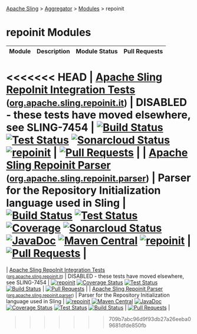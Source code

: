 [Apache Sling](https://sling.apache.org) > [Aggregator](https://github.com/apache/sling-aggregator/) > [Modules](https://github.com/apache/sling-aggregator/blob/master/docs/modules.md) > repoinit
# repoinit Modules

| Module | Description | Module&nbsp;Status | Pull&nbsp;Requests |
|---    |---    |---    |---    |
<<<<<<< HEAD
| [Apache Sling RepoInit Integration Tests](https://github.com/apache/sling-org-apache-sling-repoinit-it) <br/> <small>([org.apache.sling.repoinit.it](https://search.maven.org/#search%7Cga%7C1%7Cg%3A%22org.apache.sling%22%20a%3A%22org.apache.sling.repoinit.itD%22))</small> |  		DISABLED - these tests have moved elsewhere, see SLING-7454    | &#32;[![Build Status](https://ci-builds.apache.org/job/Sling/job/modules/job/sling-org-apache-sling-repoinit-it/job/master/badge/icon)](https://ci-builds.apache.org/job/Sling/job/modules/job/sling-org-apache-sling-repoinit-it/job/master/)&#32;[![Test Status](https://img.shields.io/jenkins/tests.svg?jobUrl=https://ci-builds.apache.org/job/Sling/job/modules/job/sling-org-apache-sling-repoinit-it/job/master/)](https://ci-builds.apache.org/job/Sling/job/modules/job/sling-org-apache-sling-repoinit-it/job/master/test/?width=800&height=600)&#32;[![Sonarcloud Status](https://sonarcloud.io/api/project_badges/measure?project=apache_sling-org-apache-sling-repoinit-it&metric=alert_status)](https://sonarcloud.io/dashboard?id=apache_sling-org-apache-sling-repoinit-it)&#32;[![repoinit](https://sling.apache.org/badges/group-repoinit.svg)](https://github.com/apache/sling-aggregator/blob/master/docs/group/repoinit.md) | &#32;[![Pull Requests](https://img.shields.io/github/issues-pr/apache/sling-org-apache-sling-repoinit-it.svg)](https://github.com/apache/sling-org-apache-sling-repoinit-it/pulls) |
| [Apache Sling Repoinit Parser](https://github.com/apache/sling-org-apache-sling-repoinit-parser) <br/> <small>([org.apache.sling.repoinit.parser](https://search.maven.org/#search%7Cga%7C1%7Cg%3A%22org.apache.sling%22%20a%3A%22org.apache.sling.repoinit.parserD%22))</small> | Parser for the Repository Initialization language used in Sling | &#32;[![Build Status](https://ci-builds.apache.org/job/Sling/job/modules/job/sling-org-apache-sling-repoinit-parser/job/master/badge/icon)](https://ci-builds.apache.org/job/Sling/job/modules/job/sling-org-apache-sling-repoinit-parser/job/master/)&#32;[![Test Status](https://img.shields.io/jenkins/tests.svg?jobUrl=https://ci-builds.apache.org/job/Sling/job/modules/job/sling-org-apache-sling-repoinit-parser/job/master/)](https://ci-builds.apache.org/job/Sling/job/modules/job/sling-org-apache-sling-repoinit-parser/job/master/test/?width=800&height=600)&#32;[![Coverage](https://sonarcloud.io/api/project_badges/measure?project=apache_sling-org-apache-sling-repoinit-parser&metric=coverage)](https://sonarcloud.io/dashboard?id=apache_sling-org-apache-sling-repoinit-parser)&#32;[![Sonarcloud Status](https://sonarcloud.io/api/project_badges/measure?project=apache_sling-org-apache-sling-repoinit-parser&metric=alert_status)](https://sonarcloud.io/dashboard?id=apache_sling-org-apache-sling-repoinit-parser)&#32;[![JavaDoc](https://www.javadoc.io/badge/org.apache.sling/org.apache.sling.repoinit.parser.svg)](https://www.javadoc.io/doc/org.apache.sling/org-apache-sling-repoinit-parser)&#32;[![Maven Central](https://maven-badges.herokuapp.com/maven-central/org.apache.sling/org.apache.sling.repoinit.parser/badge.svg)](https://search.maven.org/#search%7Cga%7C1%7Cg%3A%22org.apache.sling%22%20a%3A%22org.apache.sling.repoinit.parser%22)&#32;[![repoinit](https://sling.apache.org/badges/group-repoinit.svg)](https://github.com/apache/sling-aggregator/blob/master/docs/group/repoinit.md) | &#32;[![Pull Requests](https://img.shields.io/github/issues-pr/apache/sling-org-apache-sling-repoinit-parser.svg)](https://github.com/apache/sling-org-apache-sling-repoinit-parser/pulls) |
=======
| [Apache Sling RepoInit Integration Tests](https://github.com/apache/sling-org-apache-sling-repoinit-it) <br/> <small>([org.apache.sling.repoinit.it](https://search.maven.org/#search%7Cga%7C1%7Cg%3A%22org.apache.sling%22%20a%3A%22org.apache.sling.repoinit.itD%22))</small> |  		DISABLED - these tests have moved elsewhere, see SLING-7454    | &#32;[![repoinit](https://sling.apache.org/badges/group-repoinit.svg)](https://github.com/apache/sling-aggregator/blob/master/docs/group/repoinit.md)&#32;[![Coverage Status](https://sonarcloud.io/api/project_badges/measure?project=apache_sling-org-apache-sling-repoinit-it&metric=coverage)](https://sonarcloud.io/dashboard?id=apache_sling-org-apache-sling-repoinit-it)&#32;[![Test Status](https://img.shields.io/jenkins/tests.svg?jobUrl=https://ci-builds.apache.org/job/Sling/job/modules/job/sling-org-apache-sling-repoinit-it/job/master/)](https://ci-builds.apache.org/job/Sling/job/modules/job/sling-org-apache-sling-repoinit-it/job/master/test/?width=800&height=600)&#32;[![Build Status](https://ci-builds.apache.org/job/Sling/job/modules/job/sling-org-apache-sling-repoinit-it/job/master/badge/icon)](https://ci-builds.apache.org/job/Sling/job/modules/job/sling-org-apache-sling-repoinit-it/job/master) | &#32;[![Pull Requests](https://img.shields.io/github/issues-pr/apache/sling-org-apache-sling-repoinit-it.svg)](https://github.com/apache/sling-org-apache-sling-repoinit-it/pulls) |
| [Apache Sling Repoinit Parser](https://github.com/apache/sling-org-apache-sling-repoinit-parser) <br/> <small>([org.apache.sling.repoinit.parser](https://search.maven.org/#search%7Cga%7C1%7Cg%3A%22org.apache.sling%22%20a%3A%22org.apache.sling.repoinit.parserD%22))</small> | Parser for the Repository Initialization language used in Sling | &#32;[![repoinit](https://sling.apache.org/badges/group-repoinit.svg)](https://github.com/apache/sling-aggregator/blob/master/docs/group/repoinit.md)&#32;[![Maven Central](https://maven-badges.herokuapp.com/maven-central/org.apache.sling/org.apache.sling.repoinit.parser/badge.svg)](https://search.maven.org/#search%7Cga%7C1%7Cg%3A%22org.apache.sling%22%20a%3A%22org.apache.sling.repoinit.parser%22)&#32;[![JavaDoc](https://www.javadoc.io/badge/org.apache.sling/org.apache.sling.repoinit.parser.svg)](https://www.javadoc.io/doc/org.apache.sling/org-apache-sling-repoinit-parser)&#32;[![Coverage Status](https://sonarcloud.io/api/project_badges/measure?project=apache_sling-org-apache-sling-repoinit-parser&metric=coverage)](https://sonarcloud.io/dashboard?id=apache_sling-org-apache-sling-repoinit-parser)&#32;[![Test Status](https://img.shields.io/jenkins/tests.svg?jobUrl=https://ci-builds.apache.org/job/Sling/job/modules/job/sling-org-apache-sling-repoinit-parser/job/master/)](https://ci-builds.apache.org/job/Sling/job/modules/job/sling-org-apache-sling-repoinit-parser/job/master/test/?width=800&height=600)&#32;[![Build Status](https://ci-builds.apache.org/job/Sling/job/modules/job/sling-org-apache-sling-repoinit-parser/job/master/badge/icon)](https://ci-builds.apache.org/job/Sling/job/modules/job/sling-org-apache-sling-repoinit-parser/job/master) | &#32;[![Pull Requests](https://img.shields.io/github/issues-pr/apache/sling-org-apache-sling-repoinit-parser.svg)](https://github.com/apache/sling-org-apache-sling-repoinit-parser/pulls) |
>>>>>>> 709b7abc96d9f93db27a26eeba09681dfde850fb
